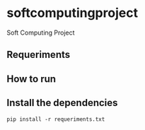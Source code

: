 # softcomputingproject
Soft Computing Project
## Requeriments

## How to run

## Install the dependencies

```
pip install -r requeriments.txt
```
